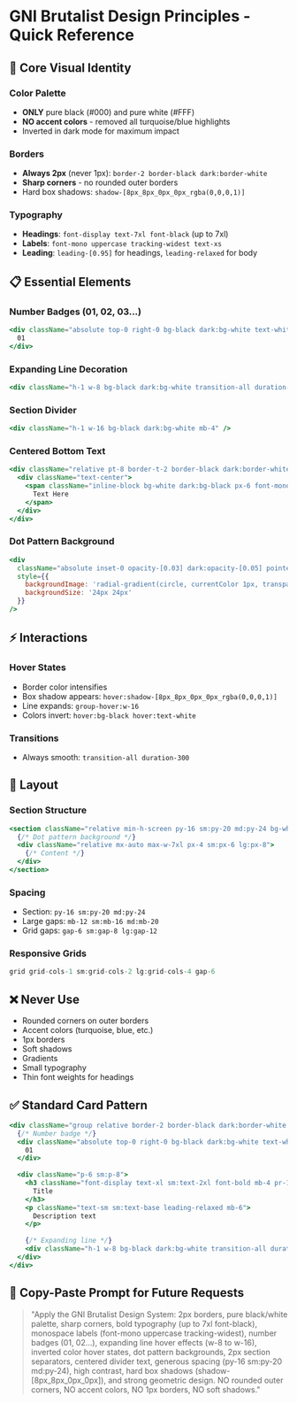 # GNI Brutalist Design Principles - Quick Reference

## 🎨 Core Visual Identity

### Color Palette
- **ONLY** pure black (#000) and pure white (#FFF)
- **NO accent colors** - removed all turquoise/blue highlights
- Inverted in dark mode for maximum impact

### Borders
- **Always 2px** (never 1px): `border-2 border-black dark:border-white`
- **Sharp corners** - no rounded outer borders
- Hard box shadows: `shadow-[8px_8px_0px_0px_rgba(0,0,0,1)]`

### Typography
- **Headings**: `font-display text-7xl font-black` (up to 7xl)
- **Labels**: `font-mono uppercase tracking-widest text-xs`
- **Leading**: `leading-[0.95]` for headings, `leading-relaxed` for body

## 📋 Essential Elements

### Number Badges (01, 02, 03...)
```jsx
<div className="absolute top-0 right-0 bg-black dark:bg-white text-white dark:text-black font-mono text-xs font-bold px-3 py-1 border-l-2 border-b-2 border-black dark:border-white">
  01
</div>
```

### Expanding Line Decoration
```jsx
<div className="h-1 w-8 bg-black dark:bg-white transition-all duration-300 group-hover:w-16" />
```

### Section Divider
```jsx
<div className="h-1 w-16 bg-black dark:bg-white mb-4" />
```

### Centered Bottom Text
```jsx
<div className="relative pt-8 border-t-2 border-black dark:border-white">
  <div className="text-center">
    <span className="inline-block bg-white dark:bg-black px-6 font-mono text-xs uppercase tracking-widest -mt-3">
      Text Here
    </span>
  </div>
</div>
```

### Dot Pattern Background
```jsx
<div 
  className="absolute inset-0 opacity-[0.03] dark:opacity-[0.05] pointer-events-none"
  style={{
    backgroundImage: 'radial-gradient(circle, currentColor 1px, transparent 1px)',
    backgroundSize: '24px 24px'
  }}
/>
```

## ⚡ Interactions

### Hover States
- Border color intensifies
- Box shadow appears: `hover:shadow-[8px_8px_0px_0px_rgba(0,0,0,1)]`
- Line expands: `group-hover:w-16`
- Colors invert: `hover:bg-black hover:text-white`

### Transitions
- Always smooth: `transition-all duration-300`

## 📐 Layout

### Section Structure
```jsx
<section className="relative min-h-screen py-16 sm:py-20 md:py-24 bg-white dark:bg-black border-t-2 border-black dark:border-white">
  {/* Dot pattern background */}
  <div className="relative mx-auto max-w-7xl px-4 sm:px-6 lg:px-8">
    {/* Content */}
  </div>
</section>
```

### Spacing
- Section: `py-16 sm:py-20 md:py-24`
- Large gaps: `mb-12 sm:mb-16 md:mb-20`
- Grid gaps: `gap-6 sm:gap-8 lg:gap-12`

### Responsive Grids
```jsx
grid grid-cols-1 sm:grid-cols-2 lg:grid-cols-4 gap-6
```

## ❌ Never Use

- Rounded corners on outer borders
- Accent colors (turquoise, blue, etc.)
- 1px borders
- Soft shadows
- Gradients
- Small typography
- Thin font weights for headings

## ✅ Standard Card Pattern

```jsx
<div className="group relative border-2 border-black dark:border-white bg-white dark:bg-black transition-all duration-300 hover:shadow-[8px_8px_0px_0px_rgba(0,0,0,1)] dark:hover:shadow-[8px_8px_0px_0px_rgba(255,255,255,1)]">
  {/* Number badge */}
  <div className="absolute top-0 right-0 bg-black dark:bg-white text-white dark:text-black font-mono text-xs font-bold px-3 py-1 border-l-2 border-b-2 border-black dark:border-white">
    01
  </div>
  
  <div className="p-6 sm:p-8">
    <h3 className="font-display text-xl sm:text-2xl font-bold mb-4 pr-12">
      Title
    </h3>
    <p className="text-sm sm:text-base leading-relaxed mb-6">
      Description text
    </p>
    
    {/* Expanding line */}
    <div className="h-1 w-8 bg-black dark:bg-white transition-all duration-300 group-hover:w-16" />
  </div>
</div>
```

## 🚀 Copy-Paste Prompt for Future Requests

> "Apply the GNI Brutalist Design System: 2px borders, pure black/white palette, sharp corners, bold typography (up to 7xl font-black), monospace labels (font-mono uppercase tracking-widest), number badges (01, 02...), expanding line hover effects (w-8 to w-16), inverted color hover states, dot pattern backgrounds, 2px section separators, centered divider text, generous spacing (py-16 sm:py-20 md:py-24), high contrast, hard box shadows (shadow-[8px_8px_0px_0px]), and strong geometric design. NO rounded outer corners, NO accent colors, NO 1px borders, NO soft shadows."

